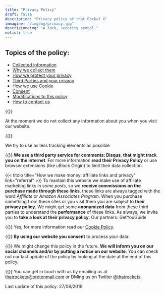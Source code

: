 ```yaml
---
title: "Privacy Policy"
draft: false
description: "Privacy policy of that Rocket X"
immagine: "/img/og/privacy.jpg"
descrizioneimg: "A lock, security symbol."
nolist: true
---
```


## Topics of the policy:

-   [Collected information](#collectedinfo)
-   [Why we collect them](#why)
-   [How we protect your privacy](#security)
-   [Third Parties and your privacy](#thirdparties)
-   [How we use Cookie](#cookie)
-   [Consent](#consent)
-   [Modifications to this policy](#modifications)
-   [How to contact us](#contacts)

{{<titolo title="What information do we collect?" link="collectedinfo">}}
<!--  
[//] # (We collect anonymized data on the utilization of this website:)
[//] # (-   Visited pages on this website)
[//] # (-   Country of origin)
[//] # (-   Browser name)
[//] # (-   Referral website) -->

At the moment we do not collect any information about you when you visit our website.

<!--{{<titolo title="Why do we collect this information?" link="why">}}
We collect this information **to analyse and improve our work** by **discovering what our audience likes**.
**Example: if our users liked "10 things to see in X" we will add more content like that in the future**, or if **a lot of our users use Internet Explorer we will improve their experience** on our website.-->

{{<titolo title="How do we protect your privacy?" link="security">}}
<!-- We **use a free and open source software for our analytics: Matomo** (so we don't collect your data with third parties like Google Analytics).
We don't share your collected data with third parties. Also, **your data is anonymized**. -->
We try to use as less tracking elements as possible

{{<titolo title="Third party services and your privacy" link="thirdparties">}}
**We use a third party service for comments: Disqus**, **that might track you on the internet**. For more information **read their Privacy Policy** or use browser extensions (like uBlock Origin) to limit their data collection.

{{< titolo title="How we make money: affiliate links and privacy" link="referral" >}}
To mantain this website we make use of affiliate marketing links *in some posts*, so we **receive commissions on the purchase made through these links**, these links are always tagged with the word *Affiliate* or *Amazon Associates Program*. When you purchase something from these sites or you visit them you are subject to **their privacy policy**. We might get some **anonymized data** from these third parties to understand the **performance** of these links. As always, we invite you to **take a look at their privacy policy**.
Our partners: GetYouGuide

{{<titolo title="Do we use cookies?" link="cookie">}}
Yes, for more information read our [Cookie Policy](/en/info/cookie).

{{<titolo title="Consent" link="consent">}}
**By using our website you consent** to process your data.

{{<titolo title="Updates of this Policy" link="modifications">}}
We might change this policy in the future. **We will inform you on our social channels and/or by putting a notice on our website**. You can check out our last update of the policy by looking at the date at the end of this policy.

{{<titolo title="Contacts" link="contacts">}}
You can get in touch with us by emailing us at <a href="mailto:mailto:%74%68%61%74%72%6f%63%6b%65%74%78%2b%70%72%69%76%61%63%79%70%6f%6c%69%63%79%40%70%72%6f%74%6f%6e%6d%61%69%6c%2e%63%6f%6d">thatrocketx<!-- >@. -->@<!-- >@. -->protonmail<!-- >@. -->.<!-- >@. -->com</a> or DMing us on Twitter [@thatrocketx](https://twitter.com/thatrocketx).
  
 Last update of this policy: 27/08/2019
